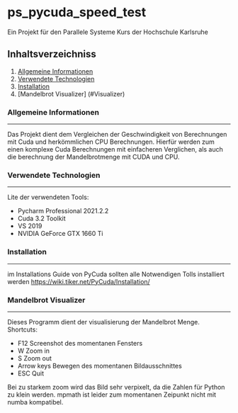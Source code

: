 # ps_pycuda_speed_test
Ein Projekt für den Parallele Systeme Kurs der Hochschule Karlsruhe

## Inhaltsverzeichniss
1. [Allgemeine Informationen](#allgemeine-informationen)
2. [Verwendete Technologien](#verwendete-technologien)
3. [Installation](#installation)
4. [Mandelbrot Visualizer] (#Visualizer)
### Allgemeine Informationen
***
Das Projekt dient dem Vergleichen der Geschwindigkeit von Berechnungen mit Cuda und herkömmlichen CPU Berechnungen.
Hierfür werden zum einen komplexe Cuda Berechnungen mit einfacheren Verglichen, als auch die berechnung der Mandelbrotmenge mit CUDA und CPU.
### Verwendete Technologien
***
Lite der verwendeten Tools:
* Pycharm Professional 2021.2.2
* Cuda 3.2 Toolkit
* VS 2019
* NVIDIA GeForce GTX 1660 Ti
### Installation
***
im Installations Guide von PyCuda sollten alle Notwendigen Tolls installiert werden
https://wiki.tiker.net/PyCuda/Installation/

### Mandelbrot Visualizer
***
Dieses Programm dient der visualisierung der Mandelbrot Menge. Shortcuts:
* F12 Screenshot des momentanen Fensters
* W Zoom in
* S Zoom out
* Arrow keys Bewegen des momentanen Bildausschnittes
* ESC Quit

Bei zu starkem zoom wird das Bild sehr verpixelt, da die Zahlen für Python zu klein werden. mpmath ist leider zum momentanen Zeipunkt nicht mit numba kompatibel.
